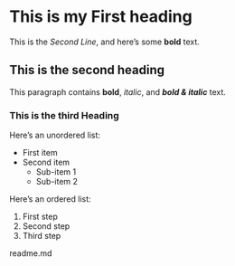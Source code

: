 # This is my **First heading**
This is the _Second Line_, and here’s some **bold** text.

## This is the **second heading**
This paragraph contains **bold**, _italic_, and **_bold & italic_** text.

### This is the third Heading
Here’s an unordered list:
- First item
- Second item
  - Sub-item 1
  - Sub-item 2

Here’s an ordered list:
1. First step
2. Second step
3. Third step

readme.md
